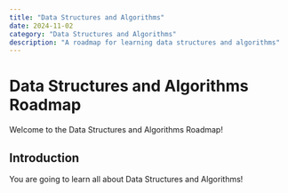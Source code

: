 ```yaml
---
title: "Data Structures and Algorithms"
date: 2024-11-02
category: "Data Structures and Algorithms"
description: "A roadmap for learning data structures and algorithms"
---
```


# Data Structures and Algorithms Roadmap

Welcome to the Data Structures and Algorithms Roadmap!

## Introduction

You are going to learn all about Data Structures and Algorithms!
